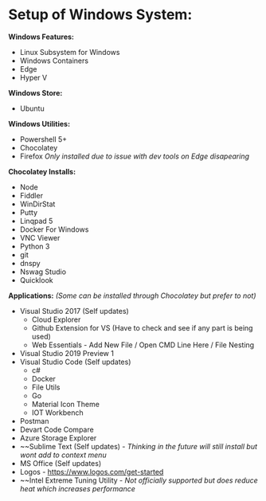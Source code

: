 # Setup of Windows System:

**Windows Features:**
- Linux Subsystem for Windows
- Windows Containers
- Edge
- Hyper V

**Windows Store:**
- Ubuntu
  
**Windows Utilities:**
- Powershell 5+
- Chocolatey
- Firefox _Only installed due to issue with dev tools on Edge disapearing_
    
**Chocolatey Installs:**
- Node
- Fiddler
- WinDirStat
- Putty
- Linqpad 5
- Docker For Windows
- VNC Viewer
- Python 3
- git
- dnspy
- Nswag Studio
- Quicklook
  
**Applications:** _(Some can be installed through Chocolatey but prefer to not)_
- Visual Studio 2017 (Self updates)
  - Cloud Explorer
  - Github Extension for VS (Have to check and see if any part is being used)
  - Web Essentials - Add New File / Open CMD Line Here / File Nesting
- Visual Studio 2019 Preview 1
- Visual Studio Code (Self updates)
  - c#
  - Docker
  - File Utils
  - Go
  - Material Icon Theme
  - IOT Workbench
- Postman
- Devart Code Compare
- Azure Storage Explorer
- ~~Sublime Text (Self updates) - _Thinking in the future will still install but wont add to context menu_
- MS Office (Self updates)
- Logos - https://www.logos.com/get-started
- ~~Intel Extreme Tuning Utility - _Not officially supported but does reduce heat which increases performance_
